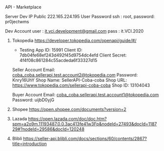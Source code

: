 API - Marketplace

Server Dev
IP Public 222.165.224.195
User Password ssh : root, password: pr0jectwms

Dev Account
user : it.vci.development@gmail.com
pass : it.VCI.2020

1. Tokopedia
	https://developer.tokopedia.com/openapi/guide/#/
	- Testing
	App ID: 15991
	Client ID: 7db04fe68ef243d492f45d9754dc4efd
	Client Secret: 4f4f08c861284c55acdeda6f33327d15
	
	Seller Account
	Email: coba_coba.sellerapi.test.account2@tokopedia.com
	Password: Knry16UhY
	Shop Name: SellerAPI-Coba-coba
	Shop URL: https://www.tokopedia.com/sellerapi-coba-coba
	Shop ID: 13104043

	Buyer Account
	Email: coba_coba.sellerapi.test.account1@tokopedia.com
	Password: uijbD0yjG

2. Shopee
	https://open.shopee.com/documents?version=2

3. Lazada
	https://open.lazada.com/doc/doc.htm?spm=a2o9m.11193487.0.0.3ac413fe41w3Fp&nodeId=27493&docId=118729#?nodeId=29586&docId=120248

4. Blibli
	https://seller-api.blibli.com/docs/sections/60/contents/2867?title=introduction
